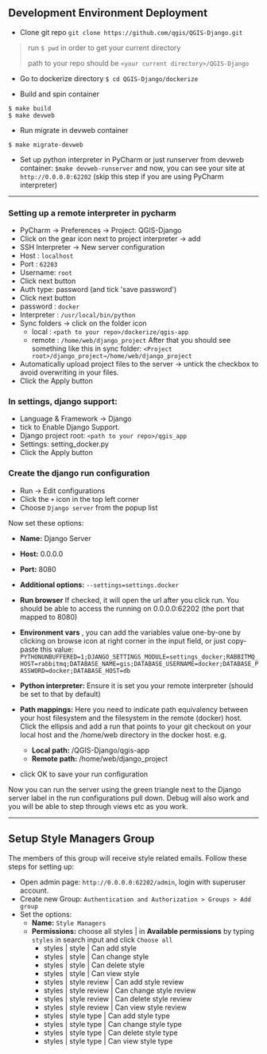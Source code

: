 ## Development Environment Deployment

- Clone git repo `git clone https://github.com/qgis/QGIS-Django.git`
> run `$ pwd` in order to get your current directory
>
> path to your repo should be `<your current directory>/QGIS-Django `
- Go to dockerize directory
`$ cd QGIS-Django/dockerize`

- Build and spin container
```
$ make build
$ make devweb
```

- Run migrate in devweb container
```
$ make migrate-devweb
```

- Set up python interpreter in PyCharm or just runserver from devweb container:
`$make devweb-runserver`
and now, you can see your site at `http://0.0.0.0:62202` (skip this step if you are using PyCharm interpreter)

---

### Setting up a remote interpreter in pycharm
- PyCharm -> Preferences -> Project: QGIS-Django
- Click on the gear icon next to project interpreter -> add
- SSH Interpreter -> New server configuration
- Host : `localhost`
- Port : `62203`
- Username: `root`
- Click next button
- Auth type: password (and tick 'save password')
- Click next button
- password : `docker`
- Interpreter : ``/usr/local/bin/python``
- Sync folders -> click on the folder icon
  - local : `<path to your repo>/dockerize/qgis-app`
  - remote : `/home/web/django_project`
  After that you should see something like this in sync folder:
   `<Project root>/django_project→/home/web/django_project`
- Automatically upload project files to the server -> untick the checkbox to avoid overwriting in your files.
- Click the Apply button


### In settings, django support:

- Language & Framework -> Django
- tick to Enable Django Support.
- Django project root: ``<path to your repo>/qgis_app``
- Settings: setting_docker.py
- Click the Apply button


### Create the django run configuration

- Run -> Edit configurations
- Click the `+` icon in the top left corner
- Choose ``Django server`` from the popup list

Now set these options:

* **Name:** Django Server
* **Host:** 0.0.0.0
* **Port:** 8080
* **Additional options:** ``--settings=settings.docker``
* **Run browser** If checked, it will open the url after you click run. You should be able to access the running on 0.0.0.0:62202 (the port that mapped to 8080)

* **Environment vars** , you can add the variables value one-by-one by clicking on browse icon at right corner in the input field, or just copy-paste this value:
`PYTHONUNBUFFERED=1;DJANGO_SETTINGS_MODULE=settings_docker;RABBITMQ_HOST=rabbitmq;DATABASE_NAME=gis;DATABASE_USERNAME=docker;DATABASE_PASSWORD=docker;DATABASE_HOST=db`
* **Python interpreter:** Ensure it is set you your remote interpreter (should be
  set to that by default)

* **Path mappings:** Here you need to indicate path equivalency between your host
  filesystem and the filesystem in the remote (docker) host. Click the ellipsis
  and add a run that points to your git checkout on your local host and the
  /home/web directory in the docker host. e.g.
  * **Local path:** <path to your git repo>/QGIS-Django/qgis-app
  * **Remote path:** /home/web/django_project
* click OK to save your run configuration

Now you can run the server using the green triangle next to the Django server
label in the run configurations pull down. Debug will also work and you will be
able to step through views etc as you work.

---
## Setup Style Managers Group

The members of this group will receive style related emails.
Follow these steps for setting up:
- Open admin page: `http://0.0.0.0:62202/admin`, login with superuser account.
- Create new Group: `Authentication and Authorization > Groups > Add group`
- Set the options:
  - **Name:** `Style Managers`
  - **Permissions:** 
    choose all styles | in **Available permissions** by typing `styles` in search input and click `Choose all`
    - styles | style | Can add style
    - styles | style | Can change style
    - styles | style | Can delete style
    - styles | style | Can view style
    - styles | style review | Can add style review
    - styles | style review | Can change style review
    - styles | style review | Can delete style review
    - styles | style review | Can view style review
    - styles | style type | Can add style type
    - styles | style type | Can change style type
    - styles | style type | Can delete style type
    - styles | style type | Can view style type
  